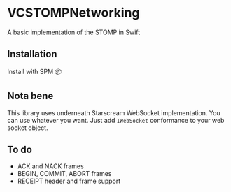 # VCSTOMPNetworking
A basic implementation of the STOMP in Swift

## Installation
Install with SPM 📦

## Nota bene
This library uses underneath Starscream WebSocket implementation.
You can use whatever you want. Just add `IWebSocket` conformance to your web socket object.

## To do
- ACK and NACK frames
- BEGIN, COMMIT, ABORT frames
- RECEIPT header and frame support
